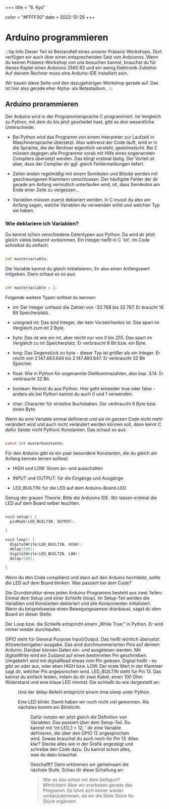 +++
title = "6. Kyo"

color = "#FFFF00"
date = 2022-10-28
+++

<script lang="ts">
  import Figure from '$lib/components/Figure.svelte';
</script>

# Arduino programmieren

:::tip Info
Dieser Teil ist Bestandteil eines unserer Präsenz-Workshops. Dort verfügen wir auch über einen entsprechenden Satz von Arduionos. Wenn du keinen Präsenz-Workshop von uns besuchen kannst, brauchst du für dieses Kaptel einen Arduiono 2560 R3 und ein wenig Elektronik-Zubehör. Auf deinem Rechner muss eine Arduino-IDE installiert sein.

Wir bauen diese Seite und den dazugehörigen Workshop gerade auf. Das ist hier also gerade eher Alpha- als Betastadium..
:::

## Arduino prorammieren

Der Arduino wird in der Programmiersprache C programmiert. Im Vergleich zu Python, mit dem du bis jetzt gearbeitet hast, gibt es drei wesentliche Unterschiede:

- Bei Python wird das Programm von einem Interpreter zur Laufzeit in Maschinensprache übersetzt. Also während der Code läuft, wird er in die Sprache, die der Rechner eigentlich versteht, gedolmetscht. Bei C müssen dagegen alle Programme vorab mit Hilfe eines sogenannten Compilers übersetzt werden. Das klingt erstmal lästig. Der Vorteil ist aber, dass der Compiler dir ggf. gleich Fehlermeldungen liefert.

- Zeilen enden regelmäßgi mit einem Semikolen und Blöcke werden mit geschwungenen Klammern umschlossen. Der häufigste Fehler der dir gerade am Anfang vermutlich unterlaufen wird, ist, dass Semikolon am Ende einer Zeile zu vergessen...

- Variablen müssen zuerst deklariert werden. In C musst du also am Anfang sagen, welche Variablen du verwenden willst und welchen Typ sie haben.

### Wie deklariere ich Variablen?

Du kennst schon verschiedene Datentypen aus Python. Da wird dir jetzt gleich vieles bekannt vorkommen. Ein Integer heißt in C 'int'. Im Code schreibst du einfach:

```c

int mustervariable;

```

Die Variable kannst du gleich initialisieren, ihr also einen Anfangswert mitgeben. Dann schaut es so aus:

```c

int mustervariable = 1;

```

Folgende weitere Typen solltest du kennen:

- int: Der Integer umfasst die Zahlen von -32.768 bis 32.767. Er braucht 16 Bit Speicherplatz.

- unsigned int: Das sind Integer, der kein Vorzeichenlos ist. Das spart im Vergleich zum int 2 Byte.

- byte: Das ist wie ein int, aber reicht nur von 0 bis 255. Das spart im Vergleich zu int Speicherplatz. Er verbraucht 8 Bit bzw. ein Byte.

- long: Das Gegenstück zu byte - dieser Typ ist größer als ein Integer. Er reicht von 2.147.483.648 bis 2.147.483.647. Er verbraucht 32 Bit Speicher.

- float: Wie in Python für sogenannte Gleitkommazahlen, also bsp. 3.14. Er verbraucht 32 Bit.

- boolean: Kennst du aus Python. Hier geht entweder true oder false - anders als bei Python kannst du auch 0 und 1 verwenden.

- char: Character für einzelne Buchstaben. Der verbraucht 8 Byte bzw. einen Byte.

Wenn du eine Variable einmal definierst und sie im ganzen Code nicht mehr verändert wird und auch nicht verändert werden können soll, dann kennt C dafür (leider nicht Python) Konstanten. Das schaut so aus:

```c

const int musterkonstante;

```

Für den Arduino gibt es ein paar besondere Konstanten, die du gleich am Anfang kennen lernen solltest:

- HIGH und LOW: Strom an- und ausschalten

- INPUT und OUTPUT: für die Eingänge und Ausgänge

- LED_BUILTIN: für die LED auf dem Arduino-Board-LED

Genug der grauen Theorie. Bitte die Arduiono IDE. Wir lassen erstmal die LED auf dem Board selber leuchten.

```c

void setup() {
  pinMode(LED_BUILTIN, OUTPUT);

}

void loop() {
  digitalWrite(LED_BUILTIN, HIGH);
  delay(500);
  digitalWrite(LED_BUILTIN, LOW);
  delay(500);

}

```

Wenn du den Code compilierst und dann auf den Arduino hochlädst, sollte die LED auf dem Board blinken. Was passiert bei dem Code?

Die Grundstruktur eines jeden Arduino-Programms besteht aus zwei Teilen: Einmal dem Setup und einer Schleife (loop). Im Setup-Teil werden die Variablen und Konstanten deklariert und alle Komponenten initialisiert. Wenn du beispielsweise einen Bewegungssensor dranbaust, sagst du dem Board an dieser Stelle.

Der Loop bzw. die Schleife entspricht einem „While True:“ in Python. Er wird immer wieder durchlaufen.

GPIO steht für General Purpose Input/Output. Das heißt wörtlich übersetzt Allzweckeingabe/-ausgabe. Das sind durchnummerierten Pins auf deinem Arduino. Darüber können Daten ein- und ausgelesen werden. Mit digitalWrite wird ein Zustand auf einen bestimmten Pin geschrieben. Umgekehrt wird mit digitalRead etwas vom Pin gelesen. Digital heißt - es gibt an oder aus, oder eben HIGH bzw. LOW. Der erste Wert in der Klammer sagt dir, welcher Pin angepsrochen wird. LED_BUILTIN steht für Pin 13. Das kannst du einfach testen, indem du dir zwei Kabel, einen 100 Ohm Widerstand und eine blaue LED nimmst. Die schließt du wie dargestellt an:

<Figure src="/arduino/one_LED.svg" alt="eine LED" />

Und der delay-Befehl entspricht einem time.sleep unter Python.

Eine LED blinkt. Damit haben wir noch nicht viel gewonnen. Als nächstes kommt ein Blinklicht.

<Figure src="/arduino/two_LED.svg" alt="zwei LEDs" />

Dafür nutzen wir jetzt gleich die Definition von Variablen. Das passiert über dem Setup-Teil. Du kannst mit 'int LED_1 = 12; ' dir eine Variable definieren, die über den GPIO 12 angesprochen wird. Sowas brauchst du auch noch für Pin 13. Alles klar? Stecke alles wie in der Grafik angezeigt und schreibe den Code dazu. Du kannst schon alles, was du dazu brauchst.

Geschafft? Dann erklimmen wir gemeinsam die nächste Stufe. Schau dir diese Schaltung an:

> War es das schon mit dem Gelbgurt? Mitnichten! Aber wir erarbeiten gerade das Programm. Es lohnt sich immer wieder
> vorbeizukommen, da wir die Seite Stück für Stück ergänzen.
